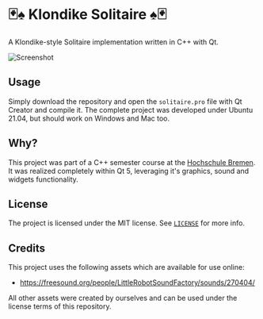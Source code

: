 # 🃏♠ Klondike Solitaire ♠🃏
A Klondike-style Solitaire implementation written in C++ with Qt.

![Screenshot](https://i.imgur.com/K85IPja.png)

## Usage
Simply download the repository and open the `solitaire.pro` file with Qt Creator and compile it. The complete project was developed under Ubuntu 21.04, but should work on Windows and Mac too.

## Why?
This project was part of a C++ semester course at the [Hochschule Bremen](http://www.hs-bremen.de). It was realized completely within Qt 5, leveraging it's graphics, sound and widgets functionality.

## License
The project is licensed under the MIT license. See [`LICENSE`](LICENSE) for more info.

## Credits
This project uses the following assets which are available for use online:
 - https://freesound.org/people/LittleRobotSoundFactory/sounds/270404/

All other assets were created by ourselves and can be used under the license terms of this repository.
